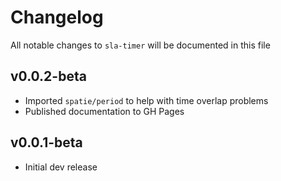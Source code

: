 # Changelog

All notable changes to `sla-timer` will be documented in this file

## v0.0.2-beta

- Imported `spatie/period` to help with time overlap problems
- Published documentation to GH Pages

## v0.0.1-beta

- Initial dev release
